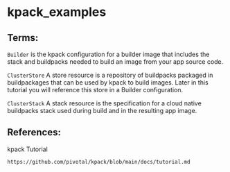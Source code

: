 # kpack_examples


## Terms:

`Builder` is the kpack configuration for a builder image that includes the stack and buildpacks needed to build an image from your app source code.

`ClusterStore` A store resource is a repository of buildpacks packaged in buildpackages that can be used by kpack to build images. Later in this tutorial you will reference this store in a Builder configuration.

`ClusterStack` A stack resource is the specification for a cloud native buildpacks stack used during build and in the resulting app image.

## References:
  
 kpack Tutorial 
 
 `https://github.com/pivotal/kpack/blob/main/docs/tutorial.md`
